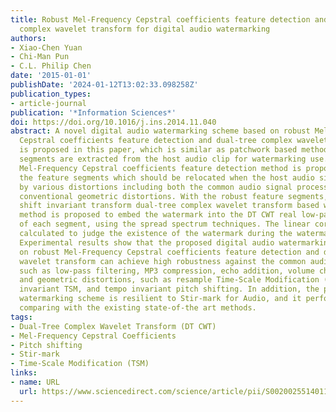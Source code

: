 ```yaml
---
title: Robust Mel-Frequency Cepstral coefficients feature detection and dual-tree
  complex wavelet transform for digital audio watermarking
authors:
- Xiao-Chen Yuan
- Chi-Man Pun
- C.L. Philip Chen
date: '2015-01-01'
publishDate: '2024-01-12T13:02:33.098258Z'
publication_types:
- article-journal
publication: '*Information Sciences*'
doi: https://doi.org/10.1016/j.ins.2014.11.040
abstract: A novel digital audio watermarking scheme based on robust Mel-Frequency
  Cepstral coefficients feature detection and dual-tree complex wavelet transform
  is proposed in this paper, which is similar as patchwork based methods that several
  segments are extracted from the host audio clip for watermarking use. The robust
  Mel-Frequency Cepstral coefficients feature detection method is proposed to extract
  the feature segments which should be relocated when the host audio signal attacked
  by various distortions including both the common audio signal processing and the
  conventional geometric distortions. With the robust feature segments, the approximate
  shift invariant transform dual-tree complex wavelet transform based watermarking
  method is proposed to embed the watermark into the DT CWT real low-pass coefficients
  of each segment, using the spread spectrum techniques. The linear correlation is
  calculated to judge the existence of the watermark during the watermark detection.
  Experimental results show that the proposed digital audio watermarking scheme based
  on robust Mel-Frequency Cepstral coefficients feature detection and dual-tree complex
  wavelet transform can achieve high robustness against the common audio signal processing,
  such as low-pass filtering, MP3 compression, echo addition, volume change, and normalization;
  and geometric distortions, such as resample Time-Scale Modification (TSM), pitch
  invariant TSM, and tempo invariant pitch shifting. In addition, the proposed audio
  watermarking scheme is resilient to Stir-mark for Audio, and it performs much better
  comparing with the existing state-of-the art methods.
tags:
- Dual-Tree Complex Wavelet Transform (DT CWT)
- Mel-Frequency Cepstral Coefficients
- Pitch shifting
- Stir-mark
- Time-Scale Modification (TSM)
links:
- name: URL
  url: https://www.sciencedirect.com/science/article/pii/S002002551401130X
---
```

